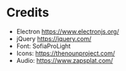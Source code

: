 # Credits

- Electron https://www.electronjs.org/
- jQuery https://jquery.com/
- Font: SofiaProLight
- Icons: https://thenounproject.com/
- Audio: https://www.zapsplat.com/

